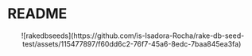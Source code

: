 # README


<div align="center">
  ![rakedbseeds](https://github.com/is-Isadora-Rocha/rake-db-seed-test/assets/115477897/f60dd6c2-76f7-45a6-8edc-7baa845ea3fa)
  <img src="https://desblogada.files.wordpress.co..." width="0px" />
</div>



